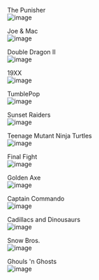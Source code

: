 The Punisher  
![image](http://www.romnation.net/rn/screenshots/10969.jpg)

Joe & Mac  
![image](http://upload.wikimedia.org/wikipedia/en/thumb/f/f1/Joe_%26_Mac.png/220px-Joe_%26_Mac.png)

Double Dragon II  
![image](http://www.romnation.net/rn/screenshots/9757.jpg)

19XX  
![image](http://www.romnation.net/rn/screenshots/9262.jpg)

TumblePop  
![image](http://www.arcade-history.com/images/game/2988_1.png)

Sunset Raiders  
![image](http://www.romnation.net/rn/screenshots/11410.jpg)

Teenage Mutant Ninja Turtles  
![image](http://www.romnation.net/rn/screenshots/11581.jpg)

Final Fight  
![image](http://www.romnation.net/rn/screenshots/9924.jpg)

Golden Axe  
![image](http://www.romnation.net/rn/screenshots/10059.jpg)

Captain Commando  
![image](http://www.romnation.net/rn/screenshots/9568.jpg)

Cadillacs and Dinousaurs  
![image](http://www.romnation.net/rn/screenshots/9793.jpg)

Snow Bros.  
![image](http://www.romnation.net/rn/screenshots/11305.jpg)

Ghouls 'n Ghosts  
![image](http://www.romnation.net/rn/screenshots/10032.jpg)


